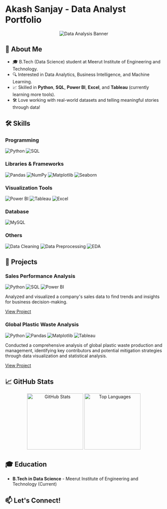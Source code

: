 # Akash Sanjay - Data Analyst Portfolio

<div align="center">
  <img src="/api/placeholder/900/300" alt="Data Analysis Banner">
</div>

## 🚀 About Me

* 🎓 B.Tech (Data Science) student at Meerut Institute of Engineering and Technology.
* 🔍 Interested in Data Analytics, Business Intelligence, and Machine Learning.
* 📈 Skilled in **Python**, **SQL**, **Power BI**, **Excel**, and **Tableau** (currently learning more tools).
* 🛠️ Love working with real-world datasets and telling meaningful stories through data!

## 🛠️ Skills

### Programming
![Python](https://img.shields.io/badge/-Python-3776AB?style=flat&logo=python&logoColor=white)
![SQL](https://img.shields.io/badge/-SQL-4479A1?style=flat&logo=MySQL&logoColor=white)

### Libraries & Frameworks
![Pandas](https://img.shields.io/badge/-Pandas-150458?style=flat&logo=pandas&logoColor=white)
![NumPy](https://img.shields.io/badge/-NumPy-013243?style=flat&logo=numpy&logoColor=white)
![Matplotlib](https://img.shields.io/badge/-Matplotlib-11557c?style=flat)
![Seaborn](https://img.shields.io/badge/-Seaborn-3776AB?style=flat)

### Visualization Tools
![Power BI](https://img.shields.io/badge/-Power%20BI-F2C811?style=flat&logo=Power-BI&logoColor=black)
![Tableau](https://img.shields.io/badge/-Tableau-E97627?style=flat&logo=Tableau&logoColor=white)
![Excel](https://img.shields.io/badge/-Excel-217346?style=flat&logo=Microsoft-Excel&logoColor=white)

### Database
![MySQL](https://img.shields.io/badge/-MySQL-4479A1?style=flat&logo=MySQL&logoColor=white)

### Others
![Data Cleaning](https://img.shields.io/badge/-Data%20Cleaning-52B0E7?style=flat)
![Data Preprocessing](https://img.shields.io/badge/-Data%20Preprocessing-2496ED?style=flat)
![EDA](https://img.shields.io/badge/-Exploratory%20Data%20Analysis-FF6F00?style=flat)

## 📂 Projects

### Sales Performance Analysis
![Python](https://img.shields.io/badge/-Python-3776AB?style=flat&logo=python&logoColor=white)
![SQL](https://img.shields.io/badge/-SQL-4479A1?style=flat&logo=MySQL&logoColor=white)
![Power BI](https://img.shields.io/badge/-Power%20BI-F2C811?style=flat&logo=Power-BI&logoColor=black)

Analyzed and visualized a company's sales data to find trends and insights for business decision-making.

[View Project](https://github.com/your-github-username/sales-analysis)

### Global Plastic Waste Analysis
![Python](https://img.shields.io/badge/-Python-3776AB?style=flat&logo=python&logoColor=white)
![Pandas](https://img.shields.io/badge/-Pandas-150458?style=flat&logo=pandas&logoColor=white)
![Matplotlib](https://img.shields.io/badge/-Matplotlib-11557c?style=flat)
![Tableau](https://img.shields.io/badge/-Tableau-E97627?style=flat&logo=Tableau&logoColor=white)

Conducted a comprehensive analysis of global plastic waste production and management, identifying key contributors and potential mitigation strategies through data visualization and statistical analysis.

[View Project](https://github.com/your-github-username/global-plastic-waste-analysis)

## 📈 GitHub Stats

<div align="center">
  <img height="180em" src="/api/placeholder/400/200" alt="GitHub Stats" />
  <img height="180em" src="/api/placeholder/400/200" alt="Top Languages" />
</div>

## 🎓 Education

- **B.Tech in Data Science** - Meerut Institute of Engineering and Technology (Current)

## 📫 Let's Connect!

<div align="center">
  <a href="mailto:akash.sanjay.cseds.2022@miet.ac.in"><img src="https://img.shields.io/badge/-Email-D14836?style
